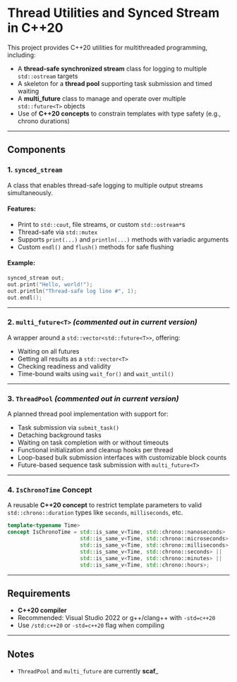# Thread Utilities and Synced Stream in C++20

This project provides C++20 utilities for multithreaded programming, including:

- A **thread-safe synchronized stream** class for logging to multiple `std::ostream` targets
- A skeleton for a **thread pool** supporting task submission and timed waiting
- A **multi_future** class to manage and operate over multiple `std::future<T>` objects
- Use of **C++20 concepts** to constrain templates with type safety (e.g., chrono durations)

---

## Components

### 1. `synced_stream`

A class that enables thread-safe logging to multiple output streams simultaneously.

#### Features:

- Print to `std::cout`, file streams, or custom `std::ostream*`s
- Thread-safe via `std::mutex`
- Supports `print(...)` and `println(...)` methods with variadic arguments
- Custom `endl()` and `flush()` methods for safe flushing

#### Example:

```cpp
synced_stream out;
out.print("Hello, world!");
out.println("Thread-safe log line #", 1);
out.endl();
```

---

### 2. `multi_future<T>` *(commented out in current version)*

A wrapper around a `std::vector<std::future<T>>`, offering:

- Waiting on all futures
- Getting all results as a `std::vector<T>`
- Checking readiness and validity
- Time-bound waits using `wait_for()` and `wait_until()`

---

### 3. `ThreadPool` *(commented out in current version)*

A planned thread pool implementation with support for:

- Task submission via `submit_task()`
- Detaching background tasks
- Waiting on task completion with or without timeouts
- Functional initialization and cleanup hooks per thread
- Loop-based bulk submission interfaces with customizable block counts
- Future-based sequence task submission with `multi_future<T>`

---

### 4. `IsChronoTime` Concept

A reusable **C++20 concept** to restrict template parameters to valid `std::chrono::duration` types like `seconds`, `milliseconds`, etc.

```cpp
template<typename Time>
concept IsChronoTime = std::is_same_v<Time, std::chrono::nanoseconds> ||
                       std::is_same_v<Time, std::chrono::microseconds> ||
                       std::is_same_v<Time, std::chrono::milliseconds> ||
                       std::is_same_v<Time, std::chrono::seconds> ||
                       std::is_same_v<Time, std::chrono::minutes> ||
                       std::is_same_v<Time, std::chrono::hours>;
```

---

## Requirements

- **C++20 compiler**
- Recommended: Visual Studio 2022 or g++/clang++ with `-std=c++20`
- Use `/std:c++20` or `-std=c++20` flag when compiling

---

## Notes

- `ThreadPool` and `multi_future` are currently **scaf**_

